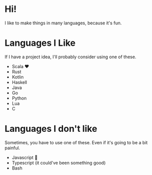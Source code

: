 # Hi!

I like to make things in many languages, because it's fun.

# Languages I Like

If I have a project idea, I'll probably consider using one of these.

 - Scala ❤️
 - Rust
 - Kotlin
 - Haskell
 - Java
 - Go
 - Python
 - Lua
 - C

# Languages I don't like

Sometimes, you have to use one of these. 
Even if it's going to be a bit painful.

 - Javascript 💩
 - Typescript (it could've been something good)
 - Bash

